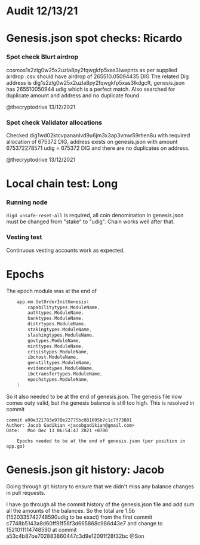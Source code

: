 # Audit 12/13/21


# Genesis.json spot checks: Ricardo

### Spot check Blurt airdrop
cosmos1s2zlg0w25x2uzla8py2fqwgkfp5xas3lwepnts as per supplied airdrop .csv should have airdrop of 265510.05094435 DIG
The related Dig address is dig1s2zlg0w25x2uzla8py2fqwgkfp5xas3lkdgcft, genesis.json has 265510050944 udig which is a perfect match.
Also searched for duplicate amount and address and no duplicate found.

@thecryptodrive 13/12/2021 

### Spot check Validator allocations
Checked dig1wd02ktcvpananlvd9u6jm3x3ap3vmw59rhen8u with required allocation of 675372 DIG, address exists on genesis.json with amount
675372278571 udig =  675372 DIG and there are no duplicates on address.

@thecryptodrive 13/12/2021 

# Local chain test: Long
### Running node
```digd unsafe-reset-all``` is required, all coin denomination in genesis.json must be changed from "stake" to "udig". Chain works well after that.

### Vesting test
Continuous vesting accounts work as expected.

# Epochs

The epoch module was at the end of 

```go
	app.mm.SetOrderInitGenesis(
		capabilitytypes.ModuleName,
		authtypes.ModuleName,
		banktypes.ModuleName,
		distrtypes.ModuleName,
		stakingtypes.ModuleName,
		slashingtypes.ModuleName,
		govtypes.ModuleName,
		minttypes.ModuleName,
		crisistypes.ModuleName,
		ibchost.ModuleName,
		genutiltypes.ModuleName,
		evidencetypes.ModuleName,
		ibctransfertypes.ModuleName,
		epochstypes.ModuleName,
	)
```
So it also needed to be at the end of genesis.json.  The genesis file now comes outy valid, but the genesis balance is still too high. This is resolved in commit 

```
commit a90e321783e970e22775bc081695b7c1c7f73801
Author: Jacob Gadikian <jacobgadikian@gmail.com>
Date:   Mon Dec 13 06:54:47 2021 +0700

    Epochs needed to be at the end of genesis.json (per position in app.go)
```

# Genesis.json git history: Jacob

Going through git history to ensure that we didn't miss any balance changes in pull requests.  

I have go through all the commit history of the genesis.json file and add sum all the amounts of the balances. So the total are 1.5b (1520335742748590udig to be exact) from the first commit c7748b5143a8d60ff91f56f3d665868c986d43e7 and change to 1521011114748590 at commit a53c4b87be702883860447c3d9e12091f28f32bc 
@Son 